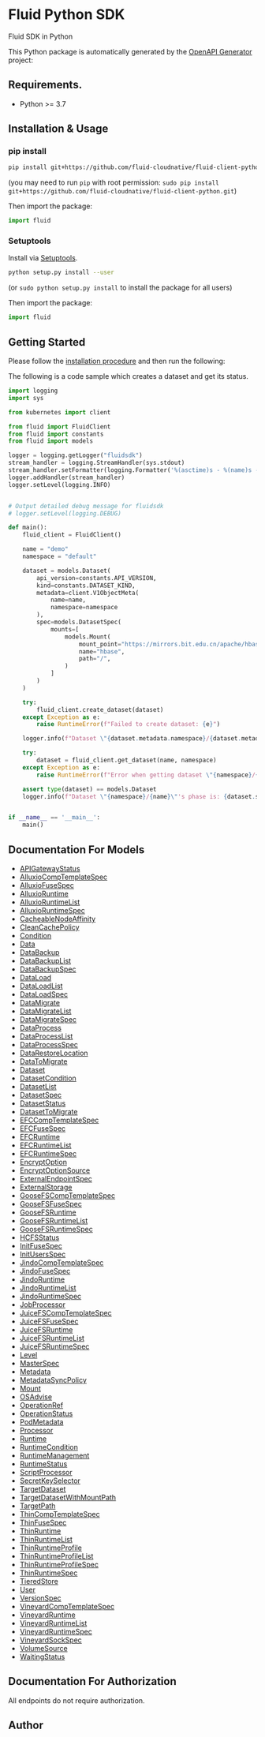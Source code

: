 # Fluid Python SDK
Fluid SDK in Python

This Python package is automatically generated by the [OpenAPI Generator](https://openapi-generator.tech) project:

## Requirements.
- Python >= 3.7

## Installation & Usage
### pip install

```sh
pip install git+https://github.com/fluid-cloudnative/fluid-client-python.git
```
(you may need to run `pip` with root permission: `sudo pip install git+https://github.com/fluid-cloudnative/fluid-client-python.git`)

Then import the package:
```python
import fluid
```

### Setuptools

Install via [Setuptools](http://pypi.python.org/pypi/setuptools).

```sh
python setup.py install --user
```
(or `sudo python setup.py install` to install the package for all users)

Then import the package:
```python
import fluid
```

## Getting Started

Please follow the [installation procedure](#installation--usage) and then run the following:

The following is a code sample which creates a dataset and get its status.
```python
import logging
import sys

from kubernetes import client

from fluid import FluidClient
from fluid import constants
from fluid import models

logger = logging.getLogger("fluidsdk")
stream_handler = logging.StreamHandler(sys.stdout)
stream_handler.setFormatter(logging.Formatter('%(asctime)s - %(name)s - %(levelname)s - %(message)s'))
logger.addHandler(stream_handler)
logger.setLevel(logging.INFO)


# Output detailed debug message for fluidsdk
# logger.setLevel(logging.DEBUG)

def main():
    fluid_client = FluidClient()

    name = "demo"
    namespace = "default"

    dataset = models.Dataset(
        api_version=constants.API_VERSION,
        kind=constants.DATASET_KIND,
        metadata=client.V1ObjectMeta(
            name=name,
            namespace=namespace
        ),
        spec=models.DatasetSpec(
            mounts=[
                models.Mount(
                    mount_point="https://mirrors.bit.edu.cn/apache/hbase/stable/",
                    name="hbase",
                    path="/",
                )
            ]
        )
    )

    try:
        fluid_client.create_dataset(dataset)
    except Exception as e:
        raise RuntimeError(f"Failed to create dataset: {e}")

    logger.info(f"Dataset \"{dataset.metadata.namespace}/{dataset.metadata.name}\" created successfully")

    try:
        dataset = fluid_client.get_dataset(name, namespace)
    except Exception as e:
        raise RuntimeError(f"Error when getting dataset \"{namespace}/{name}\": {e}")

    assert type(dataset) == models.Dataset
    logger.info(f"Dataset \"{namespace}/{name}\"'s phase is: {dataset.status.phase}")


if __name__ == '__main__':
    main()
```

## Documentation For Models

 - [APIGatewayStatus](docs/APIGatewayStatus.md)
 - [AlluxioCompTemplateSpec](docs/AlluxioCompTemplateSpec.md)
 - [AlluxioFuseSpec](docs/AlluxioFuseSpec.md)
 - [AlluxioRuntime](docs/AlluxioRuntime.md)
 - [AlluxioRuntimeList](docs/AlluxioRuntimeList.md)
 - [AlluxioRuntimeSpec](docs/AlluxioRuntimeSpec.md)
 - [CacheableNodeAffinity](docs/CacheableNodeAffinity.md)
 - [CleanCachePolicy](docs/CleanCachePolicy.md)
 - [Condition](docs/Condition.md)
 - [Data](docs/Data.md)
 - [DataBackup](docs/DataBackup.md)
 - [DataBackupList](docs/DataBackupList.md)
 - [DataBackupSpec](docs/DataBackupSpec.md)
 - [DataLoad](docs/DataLoad.md)
 - [DataLoadList](docs/DataLoadList.md)
 - [DataLoadSpec](docs/DataLoadSpec.md)
 - [DataMigrate](docs/DataMigrate.md)
 - [DataMigrateList](docs/DataMigrateList.md)
 - [DataMigrateSpec](docs/DataMigrateSpec.md)
 - [DataProcess](docs/DataProcess.md)
 - [DataProcessList](docs/DataProcessList.md)
 - [DataProcessSpec](docs/DataProcessSpec.md)
 - [DataRestoreLocation](docs/DataRestoreLocation.md)
 - [DataToMigrate](docs/DataToMigrate.md)
 - [Dataset](docs/Dataset.md)
 - [DatasetCondition](docs/DatasetCondition.md)
 - [DatasetList](docs/DatasetList.md)
 - [DatasetSpec](docs/DatasetSpec.md)
 - [DatasetStatus](docs/DatasetStatus.md)
 - [DatasetToMigrate](docs/DatasetToMigrate.md)
 - [EFCCompTemplateSpec](docs/EFCCompTemplateSpec.md)
 - [EFCFuseSpec](docs/EFCFuseSpec.md)
 - [EFCRuntime](docs/EFCRuntime.md)
 - [EFCRuntimeList](docs/EFCRuntimeList.md)
 - [EFCRuntimeSpec](docs/EFCRuntimeSpec.md)
 - [EncryptOption](docs/EncryptOption.md)
 - [EncryptOptionSource](docs/EncryptOptionSource.md)
 - [ExternalEndpointSpec](docs/ExternalEndpointSpec.md)
 - [ExternalStorage](docs/ExternalStorage.md)
 - [GooseFSCompTemplateSpec](docs/GooseFSCompTemplateSpec.md)
 - [GooseFSFuseSpec](docs/GooseFSFuseSpec.md)
 - [GooseFSRuntime](docs/GooseFSRuntime.md)
 - [GooseFSRuntimeList](docs/GooseFSRuntimeList.md)
 - [GooseFSRuntimeSpec](docs/GooseFSRuntimeSpec.md)
 - [HCFSStatus](docs/HCFSStatus.md)
 - [InitFuseSpec](docs/InitFuseSpec.md)
 - [InitUsersSpec](docs/InitUsersSpec.md)
 - [JindoCompTemplateSpec](docs/JindoCompTemplateSpec.md)
 - [JindoFuseSpec](docs/JindoFuseSpec.md)
 - [JindoRuntime](docs/JindoRuntime.md)
 - [JindoRuntimeList](docs/JindoRuntimeList.md)
 - [JindoRuntimeSpec](docs/JindoRuntimeSpec.md)
 - [JobProcessor](docs/JobProcessor.md)
 - [JuiceFSCompTemplateSpec](docs/JuiceFSCompTemplateSpec.md)
 - [JuiceFSFuseSpec](docs/JuiceFSFuseSpec.md)
 - [JuiceFSRuntime](docs/JuiceFSRuntime.md)
 - [JuiceFSRuntimeList](docs/JuiceFSRuntimeList.md)
 - [JuiceFSRuntimeSpec](docs/JuiceFSRuntimeSpec.md)
 - [Level](docs/Level.md)
 - [MasterSpec](docs/MasterSpec.md)
 - [Metadata](docs/Metadata.md)
 - [MetadataSyncPolicy](docs/MetadataSyncPolicy.md)
 - [Mount](docs/Mount.md)
 - [OSAdvise](docs/OSAdvise.md)
 - [OperationRef](docs/OperationRef.md)
 - [OperationStatus](docs/OperationStatus.md)
 - [PodMetadata](docs/PodMetadata.md)
 - [Processor](docs/Processor.md)
 - [Runtime](docs/Runtime.md)
 - [RuntimeCondition](docs/RuntimeCondition.md)
 - [RuntimeManagement](docs/RuntimeManagement.md)
 - [RuntimeStatus](docs/RuntimeStatus.md)
 - [ScriptProcessor](docs/ScriptProcessor.md)
 - [SecretKeySelector](docs/SecretKeySelector.md)
 - [TargetDataset](docs/TargetDataset.md)
 - [TargetDatasetWithMountPath](docs/TargetDatasetWithMountPath.md)
 - [TargetPath](docs/TargetPath.md)
 - [ThinCompTemplateSpec](docs/ThinCompTemplateSpec.md)
 - [ThinFuseSpec](docs/ThinFuseSpec.md)
 - [ThinRuntime](docs/ThinRuntime.md)
 - [ThinRuntimeList](docs/ThinRuntimeList.md)
 - [ThinRuntimeProfile](docs/ThinRuntimeProfile.md)
 - [ThinRuntimeProfileList](docs/ThinRuntimeProfileList.md)
 - [ThinRuntimeProfileSpec](docs/ThinRuntimeProfileSpec.md)
 - [ThinRuntimeSpec](docs/ThinRuntimeSpec.md)
 - [TieredStore](docs/TieredStore.md)
 - [User](docs/User.md)
 - [VersionSpec](docs/VersionSpec.md)
 - [VineyardCompTemplateSpec](docs/VineyardCompTemplateSpec.md)
 - [VineyardRuntime](docs/VineyardRuntime.md)
 - [VineyardRuntimeList](docs/VineyardRuntimeList.md)
 - [VineyardRuntimeSpec](docs/VineyardRuntimeSpec.md)
 - [VineyardSockSpec](docs/VineyardSockSpec.md)
 - [VolumeSource](docs/VolumeSource.md)
 - [WaitingStatus](docs/WaitingStatus.md)


## Documentation For Authorization

 All endpoints do not require authorization.

## Author



